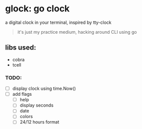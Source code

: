 # glock: go clock

a digital clock in your terminal, inspired by tty-clock

> it's just my practice medium, hacking around CLI using go

## libs used:

- cobra
- tcell

### TODO:

- [ ] display clock using time.Now()
- [ ] add flags
  - [ ] help
  - [ ] display seconds
  - [ ] date
  - [ ] colors
  - [ ] 24/12 hours format

